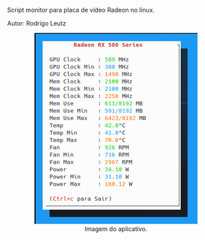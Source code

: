 
Script monitor para placa de vídeo Radeon no linux.

Autor: Rodrigo Leutz

<center>
<img src="img/prog.png"><br>
Imagem do aplicativo.
</center>
